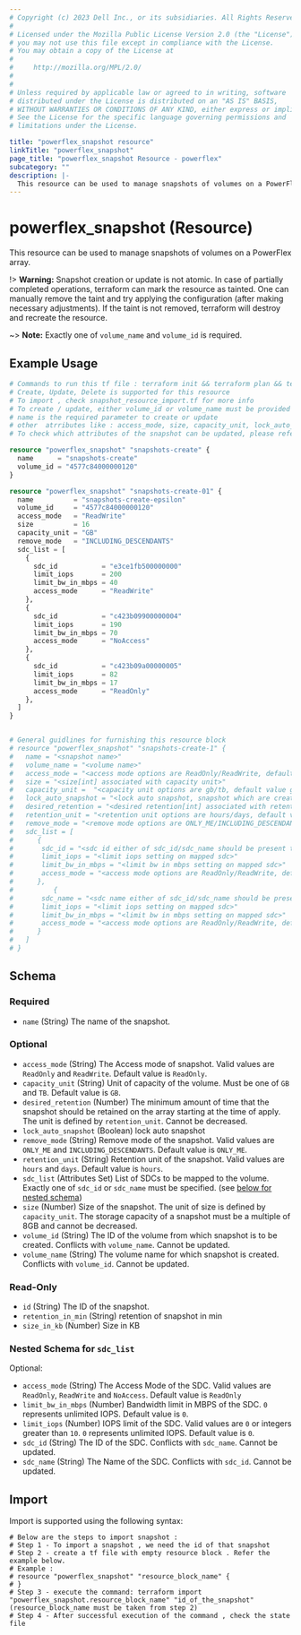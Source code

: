 ```yaml
---
# Copyright (c) 2023 Dell Inc., or its subsidiaries. All Rights Reserved.
# 
# Licensed under the Mozilla Public License Version 2.0 (the "License");
# you may not use this file except in compliance with the License.
# You may obtain a copy of the License at
# 
#     http://mozilla.org/MPL/2.0/
# 
# 
# Unless required by applicable law or agreed to in writing, software
# distributed under the License is distributed on an "AS IS" BASIS,
# WITHOUT WARRANTIES OR CONDITIONS OF ANY KIND, either express or implied.
# See the License for the specific language governing permissions and
# limitations under the License.

title: "powerflex_snapshot resource"
linkTitle: "powerflex_snapshot"
page_title: "powerflex_snapshot Resource - powerflex"
subcategory: ""
description: |-
  This resource can be used to manage snapshots of volumes on a PowerFlex array.
---
```


# powerflex_snapshot (Resource)

This resource can be used to manage snapshots of volumes on a PowerFlex array.

!> **Warning:** Snapshot creation or update is not atomic. In case of partially completed operations, terraform can mark the resource as tainted.
One can manually remove the taint and try applying the configuration (after making necessary adjustments).
If the taint is not removed, terraform will destroy and recreate the resource.

~> **Note:** Exactly one of `volume_name` and `volume_id` is required.

## Example Usage

```terraform
# Commands to run this tf file : terraform init && terraform plan && terraform apply
# Create, Update, Delete is supported for this resource
# To import , check snapshot_resource_import.tf for more info
# To create / update, either volume_id or volume_name must be provided
# name is the required parameter to create or update
# other  atrributes like : access_mode, size, capacity_unit, lock_auto_snapshot, desired_retention, retention_unit, remove_mode, sdc_list are optional 
# To check which attributes of the snapshot can be updated, please refer Product Guide in the documentation

resource "powerflex_snapshot" "snapshots-create" {
  name      = "snapshots-create"
  volume_id = "4577c84000000120"
}

resource "powerflex_snapshot" "snapshots-create-01" {
  name          = "snapshots-create-epsilon"
  volume_id     = "4577c84000000120"
  access_mode   = "ReadWrite"
  size          = 16
  capacity_unit = "GB"
  remove_mode   = "INCLUDING_DESCENDANTS"
  sdc_list = [
    {
      sdc_id           = "e3ce1fb500000000"
      limit_iops       = 200
      limit_bw_in_mbps = 40
      access_mode      = "ReadWrite"
    },
    {
      sdc_id           = "c423b09900000004"
      limit_iops       = 190
      limit_bw_in_mbps = 70
      access_mode      = "NoAccess"
    },
    {
      sdc_id           = "c423b09a00000005"
      limit_iops       = 82
      limit_bw_in_mbps = 17
      access_mode      = "ReadOnly"
    },
  ]
}


# General guidlines for furnishing this resource block 
# resource "powerflex_snapshot" "snapshots-create-1" {
# 	name = "<snapshot name>"
# 	volume_name = "<volume name>"
# 	access_mode = "<access mode options are ReadOnly/ReadWrite, default value ReadOnly>"
# 	size = "<size[int] associated with capacity unit>"
# 	capacity_unit =  "<capacity unit options are gb/tb, default value gb>"
# 	lock_auto_snapshot = "<lock auto snapshot, snapshot which are created by snapshot policy can be locked.>"
# 	desired_retention = "<desired retention[int] associated with retention unit>"
# 	retention_unit = "<retention unit options are hours/days, default value hours>"
# 	remove_mode = "<remove mode options are ONLY_ME/INCLUDING_DESCENDANTS, default value ONLY_ME>"
# 	sdc_list = [
# 	   {
# 		sdc_id = "<sdc id either of sdc_id/sdc_name should be present to map snapshot to sdc>"
# 		limit_iops = "<limit iops setting on mapped sdc>"
# 		limit_bw_in_mbps = "<limit bw in mbps setting on mapped sdc>"
# 		access_mode = "<access mode options are ReadOnly/ReadWrite, default value ReadOnly>"
# 	   },
# 	   	   {
# 		sdc_name = "<sdc name either of sdc_id/sdc_name should be present to map snapshot to sdc>"
# 		limit_iops = "<limit iops setting on mapped sdc>"
# 		limit_bw_in_mbps = "<limit bw in mbps setting on mapped sdc>"
# 		access_mode = "<access mode options are ReadOnly/ReadWrite, default value ReadOnly>"
# 	   }
# 	]
# }
```

<!-- schema generated by tfplugindocs -->
## Schema

### Required

- `name` (String) The name of the snapshot.

### Optional

- `access_mode` (String) The Access mode of snapshot. Valid values are `ReadOnly` and `ReadWrite`. Default value is `ReadOnly`.
- `capacity_unit` (String) Unit of capacity of the volume. Must be one of `GB` and `TB`. Default value is `GB`.
- `desired_retention` (Number) The minimum amount of time that the snapshot should be retained on the array starting at the time of apply. The unit is defined by `retention_unit`. Cannot be decreased.
- `lock_auto_snapshot` (Boolean) lock auto snapshot
- `remove_mode` (String) Remove mode of the snapshot. Valid values are `ONLY_ME` and `INCLUDING_DESCENDANTS`. Default value is `ONLY_ME`.
- `retention_unit` (String) Retention unit of the snapshot. Valid values are `hours` and `days`. Default value is `hours`.
- `sdc_list` (Attributes Set) List of SDCs to be mapped to the volume. Exactly one of `sdc_id` or `sdc_name` must be specified. (see [below for nested schema](#nestedatt--sdc_list))
- `size` (Number) Size of the snapshot. The unit of size is defined by `capacity_unit`. The storage capacity of a snapshot must be a multiple of 8GB and cannot be decreased.
- `volume_id` (String) The ID of the volume from which snapshot is to be created. Conflicts with `volume_name`. Cannot be updated.
- `volume_name` (String) The volume name for which snapshot is created. Conflicts with `volume_id`. Cannot be updated.

### Read-Only

- `id` (String) The ID of the snapshot.
- `retention_in_min` (String) retention of snapshot in min
- `size_in_kb` (Number) Size in KB

<a id="nestedatt--sdc_list"></a>
### Nested Schema for `sdc_list`

Optional:

- `access_mode` (String) The Access Mode of the SDC. Valid values are `ReadOnly`, `ReadWrite` and `NoAccess`. Default value is `ReadOnly`
- `limit_bw_in_mbps` (Number) Bandwidth limit in MBPS of the SDC. `0` represents unlimited IOPS. Default value is `0`.
- `limit_iops` (Number) IOPS limit of the SDC. Valid values are `0` or integers greater than `10`. `0` represents unlimited IOPS. Default value is `0`.
- `sdc_id` (String) The ID of the SDC. Conflicts with `sdc_name`. Cannot be updated.
- `sdc_name` (String) The Name of the SDC. Conflicts with `sdc_id`. Cannot be updated.

## Import

Import is supported using the following syntax:

```shell
# Below are the steps to import snapshot :
# Step 1 - To import a snapshot , we need the id of that snapshot 
# Step 2 - create a tf file with empty resource block . Refer the example below.
# Example :
# resource "powerflex_snapshot" "resource_block_name" {
# }
# Step 3 - execute the command: terraform import "powerflex_snapshot.resource_block_name" "id_of_the_snapshot" (resource_block_name must be taken from step 2)
# Step 4 - After successful execution of the command , check the state file
```